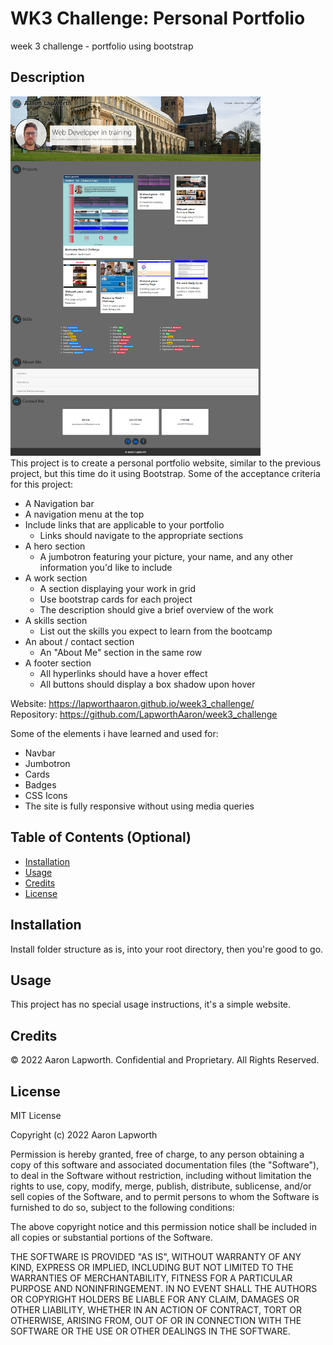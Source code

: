# WK3 Challenge: Personal Portfolio
week 3 challenge - portfolio using bootstrap

## Description

<img src="./assets/images/wk3_challenge.png" alt="Week 3 Challenge screenshot" width="400px" >
<br>
This project is to create a personal portfolio website, similar to the previous project, but this time do it using Bootstrap.
Some of the acceptance criteria for this project:

* A Navigation bar
* A navigation menu at the top
* Include links that are applicable to your portfolio
    * Links should navigate to the appropriate sections
* A hero section
    * A jumbotron featuring your picture, your name, and any other information you'd like to include
* A work section
    * A section displaying your work in grid
    * Use bootstrap cards for each project
    * The description should give a brief overview of the work
* A skills section
    * List out the skills you expect to learn from the bootcamp
* An about / contact section
    * An "About Me" section in the same row
* A footer section
    * All hyperlinks should have a hover effect
    * All buttons should display a box shadow upon hover

Website: https://lapworthaaron.github.io/week3_challenge/
<br>Repository: https://github.com/LapworthAaron/week3_challenge

Some of the elements i have learned and used for:
* Navbar
* Jumbotron
* Cards
* Badges
* CSS Icons
* The site is fully responsive without using media queries

## Table of Contents (Optional)

- [Installation](#installation)
- [Usage](#usage)
- [Credits](#credits)
- [License](#license)

## Installation

Install folder structure as is, into your root directory, then you're good to go.

## Usage

This project has no special usage instructions, it's a simple website.

## Credits

© 2022 Aaron Lapworth. Confidential and Proprietary. All Rights Reserved.

## License

MIT License

Copyright (c) 2022 Aaron Lapworth

Permission is hereby granted, free of charge, to any person obtaining a copy
of this software and associated documentation files (the "Software"), to deal
in the Software without restriction, including without limitation the rights
to use, copy, modify, merge, publish, distribute, sublicense, and/or sell
copies of the Software, and to permit persons to whom the Software is
furnished to do so, subject to the following conditions:

The above copyright notice and this permission notice shall be included in all
copies or substantial portions of the Software.

THE SOFTWARE IS PROVIDED "AS IS", WITHOUT WARRANTY OF ANY KIND, EXPRESS OR
IMPLIED, INCLUDING BUT NOT LIMITED TO THE WARRANTIES OF MERCHANTABILITY,
FITNESS FOR A PARTICULAR PURPOSE AND NONINFRINGEMENT. IN NO EVENT SHALL THE
AUTHORS OR COPYRIGHT HOLDERS BE LIABLE FOR ANY CLAIM, DAMAGES OR OTHER
LIABILITY, WHETHER IN AN ACTION OF CONTRACT, TORT OR OTHERWISE, ARISING FROM,
OUT OF OR IN CONNECTION WITH THE SOFTWARE OR THE USE OR OTHER DEALINGS IN THE
SOFTWARE.